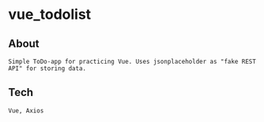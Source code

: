 # vue_todolist

## About
```
Simple ToDo-app for practicing Vue. Uses jsonplaceholder as "fake REST API" for storing data.
```

## Tech
```
Vue, Axios
```
